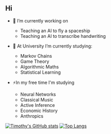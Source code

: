 ## Hi

- 🔭 I’m currently working on
  - Teaching an AI to fly a spaceship
  - Teaching an AI to transcribe handwriting

- 🌱 At University I’m currently studying:
  - Markov Chains
  - Game Theory
  - Algorithmic Maths
  - Statistical Learning

- ⚡In my free time I'm studying
  - Neural Networks
  - Classical Music
  - Active Inference
  - Economic History
  - Anthropics
 
[![Timothy's GitHub stats](https://github-readme-stats.vercel.app/api?username=Tim2othy)](https://github.com/anuraghazra/github-readme-stats)
[![Top Langs](https://github-readme-stats.vercel.app/api/top-langs/?username=Tim2othy)](https://github.com/anuraghazra/github-readme-stats)
